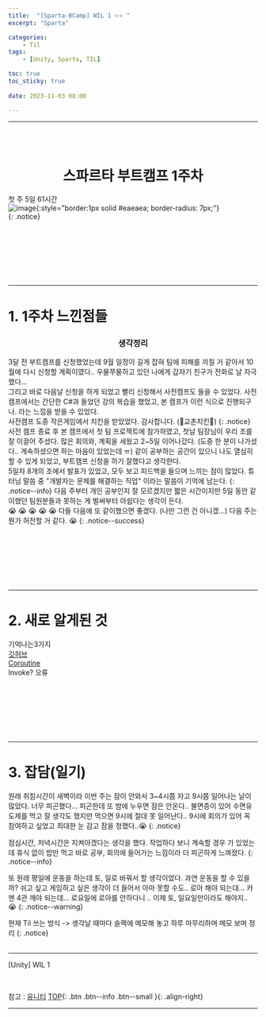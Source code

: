 ```yaml
---
title:  "[Sparta-BCamp] WIL 1 ⭐⭐ "
excerpt: "Sparta"

categories:
    - Til
tags:
    - [Unity, Sparta, TIL]

toc: true
toc_sticky: true
 
date: 2023-11-03 08:00

---
```

- - -
<BR><BR>

<center><H1> 스파르타 부트캠프 1주차  </H1></center>

첫 주 5일 61시간  
![image](https://github.com/levell1/levell1.github.io/assets/96651722/0ef3fe8f-ab7d-4b31-bdcf-06b657f11be5){:style="border:1px solid #eaeaea; border-radius: 7px;"}  
{: .notice}


<br><br><br><br><br><br>
- - - 

# 1. 1주차 느낀점들
<center><H3> 생각정리 </H3></center> 

 3달 전 부트캠프를 신청했었는데 9월 일정이 길게 잡혀 팀에 피해를 끼칠 거 같아서 10월에 다시 신청할 계획이였다.. 우물쭈물하고 있던 나에게 갑자기 친구가 전화로 날 자극했다...  
그리고 바로 다음날 신청을 하게 되었고 빨리 신청해서 사전캠프도 들을 수 있었다. 사전캠프에서는 간단한 C#과 들었던 강의 복습을 했었고, 본 캠프가 이런 식으로 진행되구나. 라는 느낌을 받을 수 있었다.  
사전캠프 도중 작은게임에서 치킨을 받았었다. 감사합니다. (🍗교촌치킨🍗) 
{: .notice}
사전 캠프 종료 후 본 캠프에서 첫 팀 프로젝트에 참가하였고, 첫날 팀장님이 우리 조를 잘 이끌어 주셨다. 많은 회의와, 계획을 세웠고 2~5일 이어나갔다. (도중 한 분이 나가셨다.. 계속하셨으면 하는 마음이 있었는데 ㅠ) 같이 공부하는 공간이 있으니 나도 열심히 할 수 있게 되었고, 부트캠프 신청을 하기 잘했다고 생각한다.   
5일차 8개의 조에서 발표가 있었고, 모두 보고 피드백을 들으며 느끼는 점이 많았다. 튜터님 말씀 중 "개발자는 문제를 해결하는 직업" 이라는 말씀이 기억에 남는다.
 {: .notice--info}
다음 주부터 개인 공부인지 잘 모르겠지만 짧은 시간이지만 5일 동안 같이했던 팀원분들과 못하는 게 벌써부터 아쉽다는 생각이 든다.  
😭 😭 😭 😭 😭  다들 다음에 또 같이했으면 좋겠다. (나만 그런 건 아니겠...) 다음 주는 뭔가 허전할 거 같다. 😭
{: .notice--success}


<br><br><br><br><br><br>
- - - 

# 2. 새로 알게된 것
기억나는3가지  
[깃허브](https://levell1.github.io/sparta%20unity/Spartabcamp2/#1-%EA%B9%83git%EC%97%90-%EA%B4%80%ED%95%98%EC%97%AC)  
[Coroutine](https://levell1.github.io/memo%20unity/MUnity-Coroutine/)  
Invoke? 오류  

<br><br><br><br><br><br>
- - - 

# 3. 잡담(일기)
원래 취침시간이 새벽이라 이번 주는 잠이 안와서 3~4시쯤 자고 9시쯤 일어나는 날이 많았다. 너무 피곤했다... 피곤한데 또 밤에 누우면 잠은 안온다.. 불면증이 있어 수면유도제를 먹고 잘 생각도 했지만 먹으면 9시에 절대 못 일어난다.. 9시에 회의가 있어 꼭 참여하고 싶었고 최대한 눈 감고 잠을 청했다..😭
{: .notice}

점심시간, 저녁시간은 지켜야겠다는 생각을 했다. 작업하다 보니 계속할 경우 가 있었는데 휴식 없이 밥만 먹고 바로 공부, 회의에 들어가는 느낌이라 더 피곤하게 느껴졌다.
{: .notice--info}

또 원래 평일에 운동을 하는데 토, 일로 바꿔서 할 생각이었다. 과연 운동을 할 수 있을까? 쉬고 싶고 게임하고 싶은 생각이 더 들어서 아마 못할 수도.. 로아 해야 되는대... 카멘 4관 깨야 되는데...
로요일에 로아를 안하다니 .. 이제 토, 일요일만이라도 해야지.. 😭
{: .notice--warning}

현재 Til 쓰는 방식 -> 생각날 때마다 슬랙에 메모해 놓고 하루 마무리하며 메모 보며 정리
{: .notice}
<br><br>
- - - 

[Unity] WIL 1

<br>

참고 : [유니티](https://docs.unity3d.com/kr/)
[TOP](#){: .btn .btn--info .btn--small }{: .align-right}
<br>
- - -
